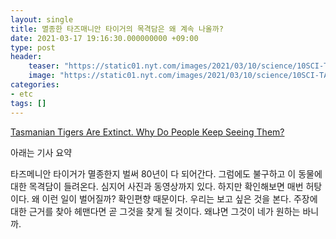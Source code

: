 ```yaml
---
layout: single
title: 멸종한 타즈매니안 타이거의 목격담은 왜 계속 나올까? 
date: 2021-03-17 19:16:30.000000000 +09:00
type: post
header:
    teaser: "https://static01.nyt.com/images/2021/03/10/science/10SCI-TASMANIANTIGER2/10SCI-TASMANIANTIGER2-superJumbo.jpg?quality=90&auto=webp"
    image: "https://static01.nyt.com/images/2021/03/10/science/10SCI-TASMANIANTIGER2/10SCI-TASMANIANTIGER2-superJumbo.jpg?quality=90&auto=webp"
categories:
- etc
tags: []
---
```


[Tasmanian Tigers Are Extinct. Why Do People Keep Seeing Them? ](https://www.nytimes.com/2021/03/10/science/thylacines-tasmanian-tigers-sightings.html?smid=url-share)

아래는 기사 요약

타즈메니안 타이거가 멸종한지 벌써 80년이 다 되어간다. 그럼에도 불구하고 이 동물에 대한 목격담이 들려온다. 심지어 사진과 동영상까지 있다. 하지만 확인해보면 매번 허탕이다. 왜 이런 일이 벌어질까? 확인편향 때문이다. 우리는 보고 싶은 것을 본다. 주장에 대한 근거를 찾아 헤맨다면 곧 그것을 찾게 될 것이다. 왜냐면 그것이 네가 원하는 바니까.
